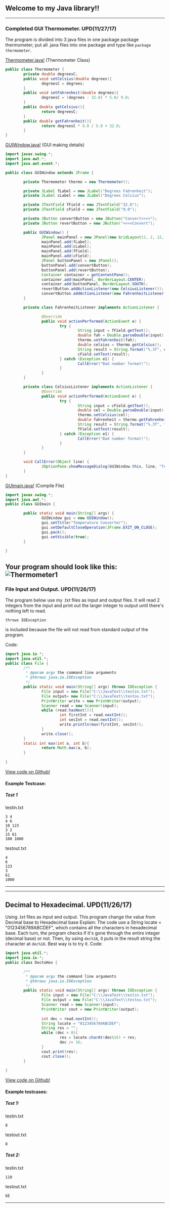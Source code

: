 ## Welcome to my Java library!!
---------------
### Completed GUI Thermometer. UPD(11/27/17)
The program is divided into 3 java files in one package
package thermometer;
put all .java files into one package and type like ```package thermometer```.

[Thermometer.java!](https://github.com/baohuy251210/LambertJavaProjects/blob/master/Thermometer/src/thermometer/Thermometer.java)  (Thermometer Class)
```java
public class Thermometer {
        private double degreesC;
        public void setCelsius(double degrees){
                degreesC = degrees;
        }
        public void setFahrenheit(double degrees){
                degreesC = (degrees - 32.0) * 5.0/ 9.0;
        }
        public double getCelsius(){
                return degreesC;
        }
        public double getFahrenheit(){
                return degreesC * 9.0 / 5.0 + 32.0;
        }
}
```

[GUIWindow.java!](https://github.com/baohuy251210/LambertJavaProjects/blob/master/Thermometer/src/thermometer/GUIWindow.java) (GUI making details)
```java
import javax.swing.*;
import java.awt.*;
import java.awt.event.*;

public class GUIWindow extends JFrame {

        private Thermometer thermo = new Thermometer();

        private JLabel fLabel = new JLabel("Degrees Fahrenheit");
        private JLabel cLabel = new JLabel("Degrees Celsius");

        private JTextField fField = new JTextField("32.0");
        private JTextField cField = new JTextField("0.0");

        private JButton convertButton = new JButton("Convert>>>>");
        private JButton revertButton = new JButton("<<<<Convert");

        public GUIWindow() {
                JPanel mainPanel = new JPanel(new GridLayout(2, 2, 12, 6));
                mainPanel.add(fLabel);
                mainPanel.add(cLabel);
                mainPanel.add(fField);
                mainPanel.add(cField);
                JPanel buttonPanel = new JPanel();
                buttonPanel.add(convertButton);
                buttonPanel.add(revertButton);
                Container container = getContentPane();
                container.add(mainPanel, BorderLayout.CENTER);
                container.add(buttonPanel, BorderLayout.SOUTH);
                revertButton.addActionListener(new CelsiusListener());
                convertButton.addActionListener(new FahrenheitListener());
        }

        private class FahrenheitListener implements ActionListener {

                @Override
                public void actionPerformed(ActionEvent e) {
                        try {
                                String input = fField.getText();
                                double fah = Double.parseDouble(input);
                                thermo.setFahrenheit(fah);
                                double celsius = thermo.getCelsius();
                                String result = String.format("%.3f", celsius);//String Format
                                cField.setText(result);
                        } catch (Exception e1) {
                                CallError("Bad number format!");
                        }
                }
        }

        private class CelsiusListener implements ActionListener {
                @Override
                public void actionPerformed(ActionEvent e) {
                        try {
                                String input = cField.getText();
                                double cel = Double.parseDouble(input);
                                thermo.setCelsius(cel);
                                double fahrenheit = thermo.getFahrenheit();
                                String result = String.format("%.3f", fahrenheit);//String Format
                                fField.setText(result);
                        } catch (Exception e1) {
                                CallError("Bad number format!");
                        }
                }
        }

        void CallError(Object line) {
                JOptionPane.showMessageDialog(GUIWindow.this, line, "Temperature Converter", JOptionPane.ERROR_MESSAGE);
        }
}
```

[GUImain.java!](https://github.com/baohuy251210/LambertJavaProjects/blob/master/Thermometer/src/thermometer/GUImain.java) (Compile File)
```java
import javax.swing.*;
import java.awt.*;
public class GUImain {

        public static void main(String[] args) {
                GUIWindow gui = new GUIWindow();
                gui.setTitle("Temperature Converter");
                gui.setDefaultCloseOperation(JFrame.EXIT_ON_CLOSE);
                gui.pack();
                gui.setVisible(true);
        }
        
}
```
Your program should look like this:
![Thermometer1](https://github.com/baohuy251210/LambertJavaProjects/blob/master/Thermometer/nbproject/Thermometer1.PNG)
----------
### File Input and Output. UPD(11/26/17)
The program below use my .txt files as input and output files.
It will read 2 integers from the input and print out the larger integer to output until there's nothing left to read.
```
throws IOException
```
is included because the file will not read from standard output of the program.

Code:
```java
import java.io.*;
import java.util.*;
public class File {
        /**
         * @param args the command line arguments
         * @throws java.io.IOException
         */
        public static void main(String[] args) throws IOException {
                File input = new File("C:\\JavaText\\testin.txt");
                File output= new File("C:\\JavaText\\testou.txt");
                PrintWriter write = new PrintWriter(output);
                Scanner read = new Scanner(input);
                while (read.hasNext()){
                        int firstInt = read.nextInt();
                        int secInt = read.nextInt();
                        write.println(max(firstInt, secInt));
                }
                write.close();
        }
        static int max(int a, int b){
                return Math.max(a, b);
        }
        
}
```
[View code on Github!](https://github.com/baohuy251210/LambertJavaProjects/blob/master/Fil%C3%A9/src/FileInOut/FileInOut.java)
#### Example Testcase:
##### Test 1
testin.txt
```
3 4 
4 6
10 123
3 2
15 61
100 1000
```
testout.txt
```
4
6
123
3
61
1000
```
---
---
## Decimal to Hexadecimal. UPD(11/26/17)
Using .txt files as input and output. This program change the value from Decimal base to Hexadecimal base 
Explain: 
The code use a String locate = "0123456789ABCDEF", which contains all the characters in hexadecimal base.
Each turn, the program checks if it's gone through the entire integer (decimal base) or not. Then, by using ```dec%16```, it puts in the result string the character at ```dec%16```. 
Best way is to try it.
Code:
```java
import java.util.*;
import java.io.*;
public class DectoHex {

        /**
         * @param args the command line arguments
         * @throws java.io.IOException
         */
        public static void main(String[] args) throws IOException {
                File input = new File("C:\\JavaText\\testin.txt");
                File output = new File("C:\\JavaText\\testou.txt");
                Scanner read = new Scanner(input);
                PrintWriter cout = new PrintWriter(output);     
                 
                int dec = read.nextInt();
                String locate = "0123456789ABCDEF";
                String res = "";
                while (dec > 0){
                        res = locate.charAt(dec%16) + res;
                        dec /= 16;
                }
                cout.print(res);
                cout.close();
        }
        
}
```
[View code on Github!](https://github.com/baohuy251210/LambertJavaProjects/blob/master/DectoHex/src/dectohex/DectoHex.java)
#### Example testcases:
##### Test 1:
testin.txt
```
8
```
testout.txt
```
8
```
##### Test 2:
testin.txt
```
110
```
testout.txt
```
6E
```
----
